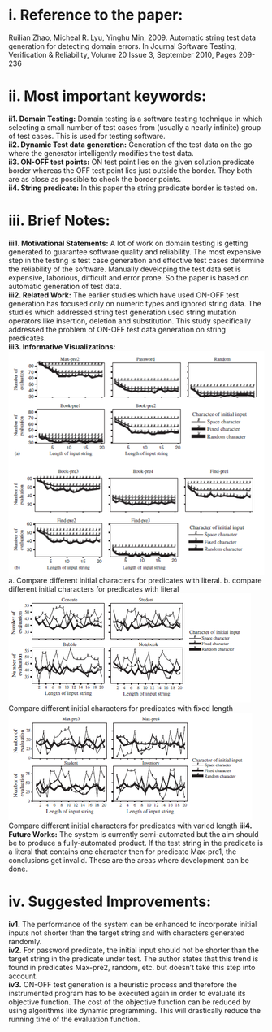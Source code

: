 <h1>i.	Reference to the paper: </h1>
Ruilian Zhao, Micheal R. Lyu, Yinghu Min, 2009. Automatic string test data generation for detecting domain errors. In Journal Software Testing, Verification & Reliability, Volume 20 Issue 3, September 2010, Pages 209-236</br>
<h1>ii.	Most important keywords: </h1>
<b>ii1. Domain Testing:</b> Domain testing is a software testing technique in which selecting a small number of test cases from (usually a nearly infinite) group of test cases. This is used for testing software.</br>
<b>ii2. Dynamic Test data generation:</b> Generation of the test data on the go where the generator intelligently modifies the test data.</br>
<b>ii3. ON-OFF test points:</b> ON test point lies on the given solution predicate border whereas the OFF test point lies just outside the border. They both are as close as possible to check the border points.</br>
<b>ii4. String predicate:</b> In this paper the string predicate border is tested on.</br>
<h1>iii.	Brief Notes: </h1>
<b>iii1. Motivational Statements:</b> A lot of work on domain testing is getting generated to guarantee software quality and reliability. The most expensive step in the testing is test case generation and effective test cases determine the reliability of the software. Manually developing the test data set is expensive, laborious, difficult and error prone. So the paper is based on automatic generation of test data.</br>
<b>iii2. Related Work:</b> The earlier studies which have used ON-OFF test generation has focused only on numeric types and ignored string data. The studies which addressed string test generation used string mutation operators like insertion, deletion and substitution. This study specifically addressed the problem of ON-OFF test data generation on string predicates.</br>
<b>iii3. Informative Visualizations:</b></br>
<img src = "pic1.png"> </br>
a. Compare different initial characters for predicates with literal. b. compare different initial characters for predicates with literal
<img src = "pic2.png"> </br>
Compare different initial characters for predicates with fixed length
<img src = "pic3.png"> </br>
Compare different initial characters for predicates with varied length
<b>iii4. Future Works:</b> The system is currently semi-automated but the aim should be to produce a fully-automated product. If the test string in the predicate is a literal that contains one character then for predicate Max-pre1, the conclusions get invalid. These are the areas where development can be done.</br>
<h1>iv.	Suggested Improvements: </h1>
<b>iv1.</b> The performance of the system can be enhanced to incorporate initial inputs not shorter than the target string and with characters generated randomly.</br>
<b>iv2.</b> For password predicate, the initial input should not be shorter than the target string in the predicate under test. The author states that this trend is found in predicates Max-pre2, random, etc. but doesn’t take this step into account.</br>
<b>iv3.</b> ON-OFF test generation is a heuristic process and therefore the instrumented program has to be executed again in order to evaluate its objective function. The cost of the objective function can be reduced by using algorithms like dynamic programming. This will drastically reduce the running time of the evaluation function.
